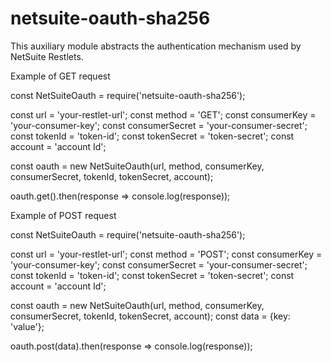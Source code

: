 # netsuite-oauth-sha256

This auxiliary module abstracts the authentication mechanism used by NetSuite Restlets.

Example of GET request

const NetSuiteOauth = require('netsuite-oauth-sha256');
 
const url = 'your-restlet-url';
const method = 'GET';
const consumerKey = 'your-consumer-key';
const consumerSecret = 'your-consumer-secret';
const tokenId = 'token-id';
const tokenSecret = 'token-secret';
const account = 'account Id';
 
const oauth = new NetSuiteOauth(url, method, consumerKey, consumerSecret, tokenId, tokenSecret, account);
 
oauth.get().then(response => console.log(response));


Example of POST request

const NetSuiteOauth = require('netsuite-oauth-sha256');
 
const url = 'your-restlet-url';
const method = 'POST';
const consumerKey = 'your-consumer-key';
const consumerSecret = 'your-consumer-secret';
const tokenId = 'token-id';
const tokenSecret = 'token-secret';
const account = 'account Id';
 
const oauth = new NetSuiteOauth(url, method, consumerKey, consumerSecret, tokenId, tokenSecret, account);
const data = {key: 'value'};
 
oauth.post(data).then(response => console.log(response));